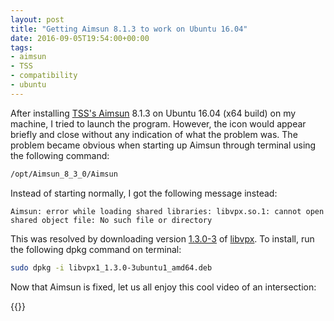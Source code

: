 ```yaml
---
layout: post
title: "Getting Aimsun 8.1.3 to work on Ubuntu 16.04"
date: 2016-09-05T19:54:00+00:00
tags:
- aimsun
- TSS
- compatibility
- ubuntu
---
```


After installing [TSS's Aimsun][aimsun] 8.1.3 on Ubuntu 16.04 (x64 build) on my machine, I tried to launch the program. However, the icon would appear briefly and close without any indication of what the problem was. The problem became obvious when starting up Aimsun through terminal using the following command:

```bash
/opt/Aimsun_8_3_0/Aimsun
```

Instead of starting normally, I got the following message instead:

    Aimsun: error while loading shared libraries: libvpx.so.1: cannot open shared object file: No such file or directory

This was resolved by downloading version [1.3.0-3][1.3.0-3] of [libvpx][libvpx]. To install, run the following dpkg command on terminal:

```bash
sudo dpkg -i libvpx1_1.3.0-3ubuntu1_amd64.deb
```

Now that Aimsun is fixed, let us all enjoy this cool video of an intersection:

{{<youtube ufK2XRGUjuc>}}

[aimsun]:https://www.aimsun.com
[libvpx]:https://launchpad.net/ubuntu/%2Bsource/libvpx
[1.3.0-3]:https://launchpad.net/ubuntu/+archive/primary/+files/libvpx1_1.3.0-3ubuntu1_amd64.deb
